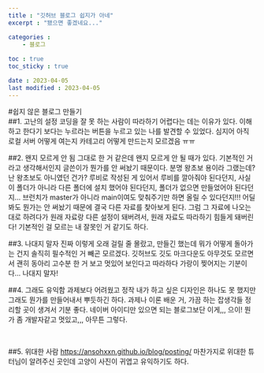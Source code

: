 ```yaml
---
title : "깃허브 블로그 쉽지가 아네"
excerpt : "됐으면 좋겠네요..."

categories : 
    - 블로그
  
toc : true
toc_sticky : true

date : 2023-04-05
last modified : 2023-04-05
---
```


#쉽지 않은 블로그 만들기
<br>
##1. 고난의 설정
코딩을 잘 못 하는 사람이 따라하기 어렵다는 데는 이유가 있다. 이해하고 한다기 보다는 누르라는 버튼을 누르고 있는 나를 발견할 수 있었다. 심지어 아직 로컬 서버 어떻게 여는지 카테고리 어떻게 만드는지 모르겠음 ㅠㅠ
<br>

##2. 왠지 모르게 안 됨
그대로 한 거 같은데 왠지 모르게 안 될 때가 있다. 기본적인 거라고 생각해서인지 글쓴이가 뭔가를 안 써놨기 때문이다. 분명 왕초보 용이라 그랬는데? 난 왕초보도 아니였던 건가? 
루비로 작성된 게 있어서 루비를 깔아줘야 된다던지, 사실 이 폴더가 아니라 다른 폴더에 설치 했어야 된다던지, 폴더가 없으면 만들었어야 된다던지... 브런치가 master가 아니라 main이여도 맞춰주기만 하면 올릴 수 있다던지!!! 
어딜 봐도 뭔가는 안 써놨기 때문에 결국 다른 자료를 찾아보게 된다. 그럼 그 자료에 나오는 대로 하려다가 원래 자료랑 다른 설정이 돼버려서, 원래 자료도 따라하기 힘들게 돼버린다! 기본적인 걸 모르는 내 잘못인 거 같기도 하다.
<br>

##3. 나대지 말자
진짜 이렇게 오래 걸릴 줄 몰랐고, 만들긴 했는데 뭐가 어떻게 돌아가는 건지 솔직히 필수적인 거 빼곤 모르겠다. 깃허브도 깃도 마크다운도 아무것도 모르면서 괜히 동아리 고수분 한 거 보고 멋있어 보인다고 따라하다 가랑이 찢어지는 기분이다... 나대지 말자!
<br>

##4. 그래도 유익함
과제보다 어려웠고 정작 내가 하고 싶은 디자인은 하나도 못 했지만 그래도 뭔가를 만들어내서 뿌듯하긴 하다. 과제나 이론 배운 거, 가끔 하는 잡생각들 정리할 곳이 생겨서 기분 좋다. 네이버 아이디만 있으면 되는 블로그보단 이게,,, 으이! 뭔가 좀 개발자같고 멋있고,,, 아무튼 그렇다.

<br>

##5. 위대한 사람
https://ansohxxn.github.io/blog/posting/
마찬가지로 위대한 튜터님이 알려주신 곳인데 고양이 사진이 귀엽고 유익하기도 하다.
